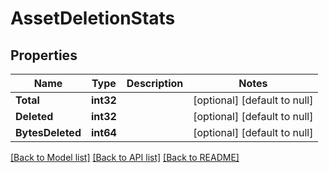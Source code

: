 # AssetDeletionStats

## Properties
Name | Type | Description | Notes
------------ | ------------- | ------------- | -------------
**Total** | **int32** |  | [optional] [default to null]
**Deleted** | **int32** |  | [optional] [default to null]
**BytesDeleted** | **int64** |  | [optional] [default to null]

[[Back to Model list]](../README.md#documentation-for-models) [[Back to API list]](../README.md#documentation-for-api-endpoints) [[Back to README]](../README.md)

